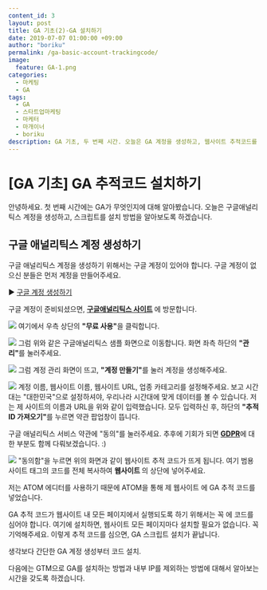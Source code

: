 ```yaml
---
content_id: 3
layout: post
title: GA 기초(2)-GA 설치하기
date: 2019-07-07 01:00:00 +09:00
author: "boriku"
permalink: /ga-basic-account-trackingcode/
image:
  feature: GA-1.png
categories:
  - 마케팅
  - GA
tags:
  - GA
  - 스타트업마케팅
  - 마케터
  - 마개이너
  - boriku
description: GA 기초, 두 번째 시간. 오늘은 GA 계정을 생성하고, 웹사이트 추적코드를 설치하는 방법을 알아보겠습니다.
---
```

<h1> [GA 기초] GA 추적코드 설치하기 </h1>

안녕하세요. 첫 번째 시간에는 GA가 무엇인지에 대해 알아봤습니다. 오늘은 구글애널리틱스 계정을 생성하고, 스크립트를 설치 방법을 알아보도록 하겠습니다.


<h2>구글 애널리틱스 계정 생성하기</h2>

구글 애널리틱스 계정을 생성하기 위해서는 구글 계정이 있어야 합니다. 구글 계정이 없으신 분들은 먼저 계정을 만들어주세요.

▶ [구글 계정 생성하기](https://accounts.google.com/signup)

구글 계정이 준비되셨으면, <b> [구글애널리틱스 사이트](https://marketingplatform.google.com/about/analytics/) </b>에 방문합니다.

![](https://user-images.githubusercontent.com/47320552/60813461-c14e9b80-a1ce-11e9-866a-04291cd3ff34.PNG)
여기에서 우측 상단의 <b>"무료 사용"</b>을 클릭합니다.

![](https://user-images.githubusercontent.com/47320552/60813462-c14e9b80-a1ce-11e9-9211-5e364ecdefb5.PNG)
그럼 위와 같은 구글애널리틱스 샘플 화면으로 이동합니다. 화면 좌측 하단의 <b>"관리"</b>를 눌러주세요.

![](https://user-images.githubusercontent.com/47320552/60813463-c14e9b80-a1ce-11e9-948d-fc2a61d4011a.PNG)
그럼 계정 관리 화면이 뜨고, <b>"계정 만들기"</b>를 눌러 계정을 생성해주세요.

![](https://user-images.githubusercontent.com/47320552/60813464-c1e73200-a1ce-11e9-884a-49fb19572fe6.PNG)
계정 이름, 웹사이트 이름, 웹사이트 URL, 업종 카테고리를 설정해주세요. 보고 시간대는 "대한민국"으로 설정하셔야, 우리나라 시간대에 맞게 데이터를 볼 수 있습니다. 저는 제 사이트의 이름과 URL을 위와 같이 입력했습니다. 모두 입력하신 후, 하단의 <b>"추적 ID 가져오기"</b>를 누르면 약관 팝업창이 뜹니다.

구글 애널리틱스 서비스 약관에 "동의"를 눌러주세요. 추후에 기회가 되면 <b>[GDPR](https://www.kisa.or.kr/business/gdpr/gdpr_tab1.jsp)</b>에 대한 부분도 함께 다뤄보겠습니다. :)

![](https://user-images.githubusercontent.com/47320552/60813466-c27fc880-a1ce-11e9-875a-be94ab7e9834.PNG)
"동의함"을 누르면 위의 화면과 같이 웹사이트 추적 코드가 뜨게 됩니다.
여기 범용 사이트 태그의 코드를 전체 복사하여 <b>웹사이트 <HEAD></b>의 상단에 넣어주세요.

저는 ATOM 에디터를 사용하기 때문에 ATOM을 통해 제 웹사이트 <HEAD>에 GA 추적 코드를 넣었습니다.

GA 추적 코드가 웹사이트 내 모든 페이지에서 실행되도록 하기 위해서는 꼭 <HEAD>에 코드를 심어야 합니다. 여기에 설치하면, 웹사이트 모든 페이지마다 설치할 필요가 없습니다. 꼭 기억해주세요. 이렇게 추적 코드를 심으면, GA 스크립트 설치가 끝납니다.

생각보다 간단한 GA 계정 생성부터 코드 설치.

다음에는 GTM으로 GA를 설치하는 방법과 내부 IP를 제외하는 방법에 대해서 알아보는 시간을 갖도록 하겠습니다.
